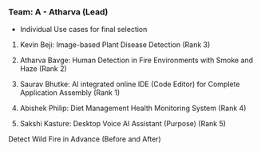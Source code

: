 ### Team: A - Atharva (Lead)
- Individual Use cases for final selection

1. Kevin Beji: Image-based Plant Disease Detection (Rank 3)
   
2. Atharva Bavge: Human Detection in Fire Environments with Smoke and Haze (Rank 2)

3. Saurav Bhutke: AI integrated online IDE (Code Editor) for Complete Application Assembly (Rank 1)
   
4. Abishek Philip: Diet Management Health Monitoring System (Rank 4)
  
5. Sakshi Kasture: Desktop Voice AI Assistant (Purpose) (Rank 5)

Detect Wild Fire in Advance (Before and After)
